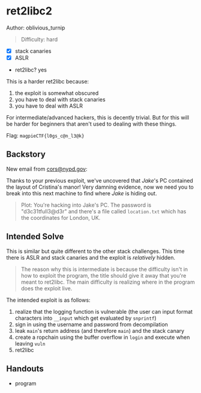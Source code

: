 # ret2libc2

Author: oblivious_turnip

>Difficulty: hard

- [x] stack canaries
- [x] ASLR
- ret2libc? yes

This is a harder ret2libc because:

1. the exploit is somewhat obscured
1. you have to deal with stack canaries
1. you have to deal with ASLR

For intermediate/advanced hackers, this is decently trivial.
But for this will be harder for beginners that aren't used to dealing with
these things.

Flag: `magpieCTF{l0gs_c@n_l3@k}`

## Backstory

New email from <cors@nypd.gov>:

Thanks to your previous exploit, we've uncovered that *Jake*'s PC
contained the layout of Cristina's manor! Very damning evidence, now
we need you to break into this next machine to find where *Jake* is
hiding out.

>Plot:
>You're hacking into Jake's PC. The password is "d3c31tfull3@d3r" and there's a file called
>`location.txt` which has the coordinates for London, UK.

## Intended Solve

This is similar but quite different to the other stack challenges.
This time there is ASLR and stack canaries and the exploit is *relatively* hidden.

>The reason why this is intermediate is because the difficulty isn't in how to exploit the program,
>the title should give it away that you're meant to ret2libc. The main difficulty is realizing
>where in the program does the exploit live.

The intended exploit is as follows:

1. realize that the logging function is vulnerable (the user can input format characters into `__input` which get evaluated by `snprintf`)
1. sign in using the username and password from decompilation
1. leak `main`'s return address (and therefore `main`) and the stack canary
1. create a ropchain using the buffer overflow in `login` and execute when leaving `vuln`
1. ret2libc

## Handouts

- program
